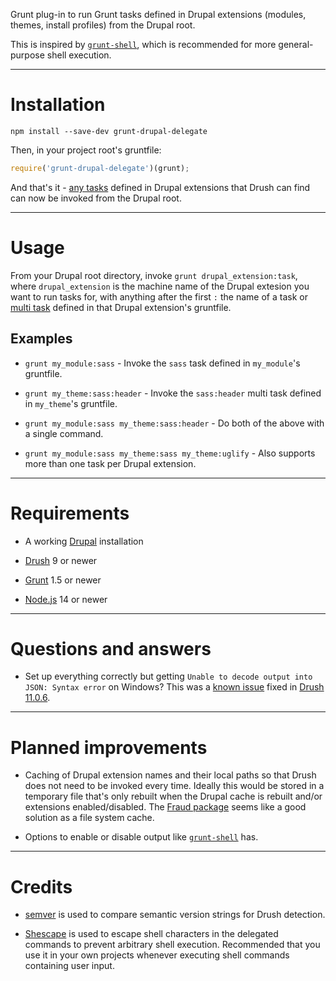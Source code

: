 Grunt plug-in to run Grunt tasks defined in Drupal extensions (modules, themes,
install profiles) from the Drupal root.

This is inspired by
[`grunt-shell`](https://github.com/sindresorhus/grunt-shell), which is
recommended for more general-purpose shell execution.

----

# Installation

```
npm install --save-dev grunt-drupal-delegate
```

Then, in your project root's gruntfile:

```javascript
require('grunt-drupal-delegate')(grunt);
```

And that's it - [any tasks](https://gruntjs.com/creating-tasks) defined in
Drupal extensions that Drush can find can now be invoked from the Drupal root.

----

# Usage

From your Drupal root directory, invoke `grunt drupal_extension:task`, where
`drupal_extension` is the machine name of the Drupal extesion you want to run
tasks for, with anything after the first `:` the name of a task or [multi
task](https://gruntjs.com/creating-tasks#multi-tasks) defined in that Drupal
extension's gruntfile.

## Examples

* `grunt my_module:sass` - Invoke the `sass` task defined in `my_module`'s gruntfile.

* `grunt my_theme:sass:header` - Invoke the `sass:header` multi task defined in `my_theme`'s gruntfile.

* `grunt my_module:sass my_theme:sass:header` - Do both of the above with a single command.

* `grunt my_module:sass my_theme:sass my_theme:uglify` - Also supports more than one task per Drupal extension.

----

# Requirements

* A working [Drupal](https://www.drupal.org/) installation

* [Drush](https://www.drush.org/) 9 or newer

* [Grunt](https://gruntjs.com/) 1.5 or newer

* [Node.js](https://nodejs.org/) 14 or newer

----

# Questions and answers

* Set up everything correctly but getting `Unable to decode output into JSON: Syntax error` on Windows? This was a [known issue](https://github.com/consolidation/site-process/issues/56) fixed in [Drush 11.0.6](https://github.com/drush-ops/drush/releases/tag/11.0.6).

----

# Planned improvements

* Caching of Drupal extension names and their local paths so that Drush does not need to be invoked every time. Ideally this would be stored in a temporary file that's only rebuilt when the Drupal cache is rebuilt and/or extensions enabled/disabled. The [Fraud package](https://www.npmjs.com/package/fraud) seems like a good solution as a file system cache.

* Options to enable or disable output like [`grunt-shell`](https://github.com/sindresorhus/grunt-shell#options) has.

----

# Credits

* [semver](https://www.npmjs.com/package/semver) is used to compare semantic version strings for Drush detection.

* [Shescape](https://www.npmjs.com/package/shescape) is used to escape shell characters in the delegated commands to prevent arbitrary shell execution. Recommended that you use it in your own projects whenever executing shell commands containing user input.
